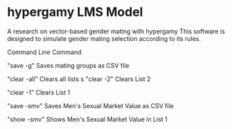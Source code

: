 # hypergamy LMS Model
A research on vector-based gender mating with hypergamy
This software is designed to simulate gender mating selection according to its rules.

Command Line Command

"save -g"
Saves mating groups as CSV file

"clear -all"
Clears all lists
s
"clear -2"
Clears List 2

"clear -1"
Clears List 1

"save -smv"
Saves Men's Sexual Market Value as CSV file

"show -smv"
Shows Men's Sexual Market Value in List 1